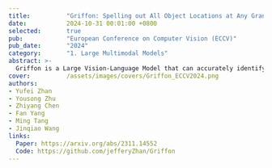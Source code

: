 ```yaml
---
title:          "Griffon: Spelling out All Object Locations at Any Granularity with Large Language Models"
date:           2024-10-31 00:01:00 +0800
selected:       true
pub:            "European Conference on Computer Vision (ECCV)"
pub_date:       "2024"
category:       "1. Large Multimodal Models"
abstract: >-
  Griffon is a Large Vision-Language Model that can accurately identify and locate objects of interest based on free-form texts. It is realized with a unified data format containing pure text and a novel language-prompted localization dataset, without introducing any specific tokens or expert models.
cover:          /assets/images/covers/Griffon_ECCV2024.png
authors:
- Yufei Zhan
- Yousong Zhu
- Zhiyang Chen
- Fan Yang
- Ming Tang
- Jinqiao Wang
links:
  Paper: https://arxiv.org/abs/2311.14552
  Code: https://github.com/jefferyZhan/Griffon
---
```


